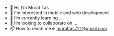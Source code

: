 - 👋 Hi, I’m Murat Tas
- 👀 i'm interested in mobile and web development
- 🌱 I’m currently learning ...
- 💞️ I’m looking to collaborate on ...
- 📫 How to reach me=>  murattas721@gmail.com

<!---
tas-murat/tas-murat is a ✨ special ✨ repository because its `README.md` (this file) appears on your GitHub profile.
You can click the Preview link to take a look at your changes.
--->

